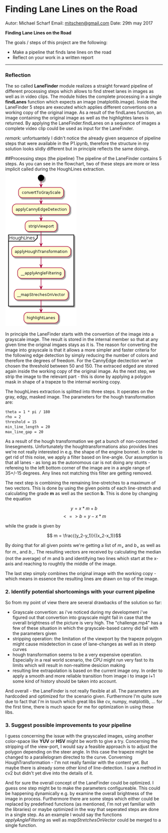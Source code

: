 # **Finding Lane Lines on the Road** 

Autor: Michael Scharf
Email: mitschen@gmail.com
Date:  29th may 2017

**Finding Lane Lines on the Road**

The goals / steps of this project are the following:
* Make a pipeline that finds lane lines on the road
* Reflect on your work in a written report


[//]: # (Image References)

[image1]: ./examples/grayscale.jpg "Grayscale"
[image_flow]: ./flowchart.png "Flowchart"

---

### Reflection

The so called **LaneFinder** module realizes a straight forward pipeline of different processing steps which allows to find street lanes in images as well as in video clips. The module hides the complete processing in a single **findLanes** function which expects an image (matplotlib.image). Inside the LaneFinder 5 steps are executed which applies different convertions on a working copy of the original image. As a result of the findLanes function, an image containing the original image as well as the highlightes lanes is returned. 
By applying the LaneFinder.findLanes on a sequence of images a complete video clip could be used as input for the LaneFinder.


*remark*: unfortuantely I didn't notice the already given sequence of pipeline steps that were available in the P1.ipynb, therefore the structure in my solution looks slidly different but in principle reflects the same doings.

##Processing steps (the pipeline)
The pipeline of the LaneFinder contains 5 steps. As you can see in the flowchart, two of these steps are more or less implicit called during the HoughLines extraction.
![alt text][image_flow]

In principle the LaneFinder starts with the convertion of the image into a grayscale image. The result is stored in the internal member so that at any given time the original imgaes stays as it is. The reason for converting the image into grayscale is that it allows a more simpler and faster criteria for the following edge detection by simply reducing the number of colors and therefore the degrees of freedom. For the CannyEdge dectection we've chosen the threshold between 50 and 150. The extraced edged are stored again inside the working copy of the original image. As the next step, we strip the image to the relevant part - this is done by applying a polygon mask in shape of a trapeze to the internal working copy. 

The houghLines extraction is splitted into three steps. It operates on the gray, edgy, masked image. The parameters for the hough transformation are:
```
theta = 1 * pi / 180
rho = 2
threshold = 15
min_line_length = 20
max_line_gap = 20
```
As a result of the hough transformation we get a bunch of non-connected linesegments. Unfortunately the houghtransformations also provides lines we're not really interested in e.g. the shape of the engine bonnet. In order to get rid of this noise, we apply a filter based on line-angle. 
Our assumption is that all lanes - as long as the autonomous car is not doing any stunts - refereing to the left bottom corner of the image are in a angle range of 35+/-15 degrees. Any lines not matching this filter are getting removed.

The next step is combining the remaining line-stretches to a maximum of two vectors. This is done by using the given points of each line-stretch and calculating the grade **m** as well as the section **b**. This is done by changing the equation

$$y = x*m + b$$
$$<=> b = y - x * m$$

while the grade is given by

$$ m = \frac{(y_2-y_1)}{(x_2-x_1)}$$

By doing that for all given points we're getting a list of $m_+$ and $b_+$ as well as for $m_-$ and $b_-$. The resulting vectors are received by calculating the median (not the average) of m and b and identifying two lines which start at the x-axis and reaching to roughtly the middle of the image.

The last step simply combines the original image with the working copy - which means in essence the resulting lines are drawn on top of the image.


### 2. Identify potential shortcomings with your current pipeline
So from my point of view there are several drawbacks of the solution so far:
 * Grayscale convertion: as i've noticed during my development i've figured out that convertion into grayscale might fail in case that the overall brightness of the picture is very high. The "challenge.mp4" has a few of these situation in which the grayscale-based canny did fail with the parameters given
 * stripping operation: the limitation of the viewport by the trapeze polygon might cause misdetection in case of lane-changes as well as in steep curves
 * hough transformation seems to be a very expensive operation. Especially in a real world scenario, the CPU might run very fast to its limits which will result in non-realtime desicion making 
 * resulting line extrapolation is based on the current image ony. In order to apply a smooth and more reliable transition from image i to image i+1 some kind of history should be taken into account. 

And overall - the LaneFinder is not really flexible at all. The parameters are hardcoded and optimized for the scenario given. Furthermore I'm quite sure due to fact that I'm in touch which great libs like cv, numpy, matplotlib, ... for the first time, there is much space for me for optimization in using these libs.

### 3. Suggest possible improvements to your pipeline

I guess concerning the issue with the grayscaled images, using another color-space like **YUV** or **HSV** might be worth to give a try. 
Concerning the stripping of the view-port, I would say a feasible approach is to adjust the polygon depending on the steer angle. In this case the trapeze might be changed to a parallelogram directed to the curve.
Converning HoughTransformation - I'm not really familar with the content yet. But maybe there is already some other kind of line-detection. I saw a method in cv2 but didn't yet dive into the details of it. 

And for sure the overall concept of the LaneFinder could be optimized. I guess one step might be to make the parameters configureable. This could be happening dynamically e.g. by examine the overall brightness of the image in process. Furthermore there are some steps which either could be replaced by predefined functions (as mentioned, I'm not yet familiar with the libraries) or maybe optimized in the way that seperated steps are done in a single step. As an example I would say the functions *applyAngleFiltering* as well as *mapStretchesOnVector* could be merged to a single function. 

